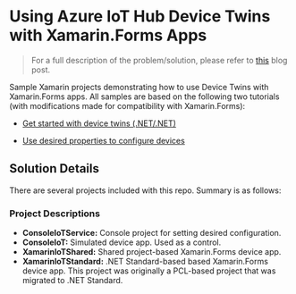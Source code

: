# Using Azure IoT Hub Device Twins with Xamarin.Forms Apps

>For a full description of the problem/solution, please refer to [this](https://whywontitbuild.com/2017/11/28/using-azure-iot-hub-device-twins-with-xamarin-forms-apps/) blog post.

Sample Xamarin projects demonstrating how to use Device Twins with Xamarin.Forms apps. All samples are based on the following two tutorials (with modifications made for compatibility with Xamarin.Forms):

- [Get started with device twins (.NET/.NET)](https://docs.microsoft.com/en-us/azure/iot-hub/iot-hub-csharp-csharp-twin-getstarted)

- [Use desired properties to configure devices](https://docs.microsoft.com/en-us/azure/iot-hub/iot-hub-csharp-csharp-twin-how-to-configure)

## Solution Details

There are several projects included with this repo. Summary is as follows:
### Project Descriptions

- **ConsoleIoTService:** Console project for setting desired configuration.
- **ConsoleIoT:** Simulated device app. Used as a control.
- **XamarinIoTShared:** Shared project-based Xamarin.Forms device app.
- **XamarinIoTStandard:** .NET Standard-based based Xamarin.Forms device app. This project was originally a PCL-based project that was migrated to .NET Standard.